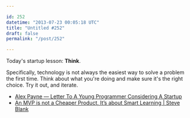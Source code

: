 ```yaml
---

id: 252
datetime: "2013-07-23 00:05:18 UTC"
title: "Untitled #252"
draft: false
permalink: "/post/252"

---
```


Today's startup lesson: **Think**. 

Specifically, technology is not always the easiest way to solve a problem the first time. Think about what you're doing and make sure it's the right choice. Try it out, and iterate. 

 
 * [Alex Payne — Letter To A Young Programmer Considering A Startup](http://al3x.net/2013/05/23/letter-to-a-young-programmer.html)
 * [An MVP is not a Cheaper Product, It’s about Smart Learning | Steve Blank](http://steveblank.com/2013/07/22/an-mvp-is-not-a-cheaper-product-its-about-smart-learning/)



